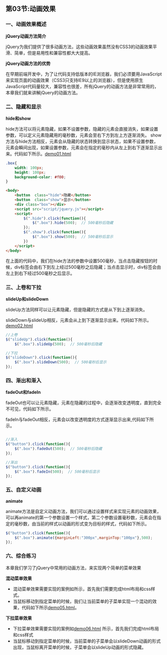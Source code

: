 ## 第03节:动画效果

### 一、动画效果概述

**jQuery动画方法简介**

jQuery为我们提供了很多动画方法，这些动画效果虽然没有CSS3的动画效果平滑、简单，但是易用性和兼容性都大大提高。

**jQuery动画方法的优势**

在早期前端开发中，为了让代码支持低版本的IE浏览器，我们必须要用JavaScript来实现页面的动画效果（CSS3只支持IE9以上的浏览器），但是使用原生JavaScript代码量较大，兼容性也很差，所有jQuery的动画方法是非常常用的，本章我们就来讲解jQuery的动画方法。



### 二、隐藏和显示

**hide和show**

hide方法可以将元素隐藏，如果不设置参数，隐藏的元素会直接消失，如果设置参数，可以定义元素隐藏用的毫秒数，元素会至右下方到左上方逐渐消失。
show方法与hide方法相反，元素会从隐藏的状态转换到显示状态，如果不设置参数，元素会瞬间出现，如果设置参数，元素会在指定的毫秒内从左上到右下逐渐显示出来。代码如下所示。[demo01.html](https://github.com/xiaozhoulee/xiaozhou-examples/blob/master/03-jQuery/%E7%AC%AC03%E8%8A%82%EF%BC%9A%E5%8A%A8%E7%94%BB%E6%95%88%E6%9E%9C/demo01.html)

``` css
.box{
    width: 100px;
    height: 100px;
    background-color: #f00;
}
```
``` html
<body>
	<button  class="hide">隐藏</button>
	<button  class="show">显示</button>
	<div class="box"></div>
	<script src="script/jquery.js"></script>
	<script>
		$(".hide").click(function(){
			$(".box").hide(500);  // 500毫秒后隐藏
		});
		$(".show").click(function(){
			$(".box").show(500);  // 500毫秒后显示
		})
	</script>
</body>
```

在上面的代码中，我们在hide方法的参数中设置500毫秒，当点击隐藏按钮的时候，div标签会由右下到左上经过500毫秒之后隐藏；当点击显示时，div标签会由左上到右下经过500毫秒之后显示。


### 三、上卷和下拉

**slideUp和slideDown**

slideUp方法同样可以让元素隐藏，但是隐藏的方式是从下到上逐渐消失。

slideDown与slideUp相反，元素会从上到下逐渐显示出来。代码如下所示。[demo02.html](https://github.com/xiaozhoulee/xiaozhou-examples/blob/master/03-jQuery/%E7%AC%AC03%E8%8A%82%EF%BC%9A%E5%8A%A8%E7%94%BB%E6%95%88%E6%9E%9C/demo02.html)

``` js
//上卷
$("slideUp").click(function(){
    $(".box").slideUp(500);  // 500毫秒后隐藏

//下拉
$("slideDown").click(function(){
    $(".box").slideDown(500);  // 500毫秒后显示
});
```

### 四、渐出和渐入

**fadeOut和fadeIn**

fadeOut也可以让元素隐藏，元素在隐藏的过程中，会逐渐改变透明度，直到完全不可见，代码如下所示。

fadeIn与fadeOut相反，元素会以改变透明度的方式逐渐显示出来,代码如下所示。
``` js

//渐入
$("button").click(function(){
    $(".box").fadeOut(500);  // 500毫秒后隐藏
});

//渐出
$("button").click(function(){
    $(".box").fadeIn(500);  // 500毫秒后显示
});
```

### 五、自定义动画

**animate**

animate方法是自定义动画方法，我们可以通过设置样式来实现元素的动画效果，可以再animate的第一个参数设置一个样式，第二个参数设置毫秒数，元素会在指定的毫秒数，由当前的样式以动画的形式变为目标的样式，代码如下所示。
``` js
$("button").click(function(){
    $(".box").animate({marginLeft:"300px",marginTop:"100px"},500);  
});
```

### 六、综合练习

本章我们学习了jQuery中常用的动画方法，来实现两个简单的菜单效果

**混动菜单效果**

* 混动菜单效果需要实现的案例如所示，首先我们需要完成html布局和css样式。
* 当鼠标移动到指定菜单的时候，我们让当前菜单的子菜单实现一个混动的效果，代码如下所示[demo05.html](https://github.com/xiaozhoulee/xiaozhou-examples/blob/master/03-jQuery/%E7%AC%AC03%E8%8A%82%EF%BC%9A%E5%8A%A8%E7%94%BB%E6%95%88%E6%9E%9C/demo05.html)。

**下拉菜单效果**

* 下拉菜单效果需要实现的案例如[demo06.html](https://github.com/xiaozhoulee/xiaozhou-examples/blob/master/03-jQuery/%E7%AC%AC03%E8%8A%82%EF%BC%9A%E5%8A%A8%E7%94%BB%E6%95%88%E6%9E%9C/demo06.html)
所示，首先我们完成html布局和css样式
* 当鼠标移动到指定菜单的时候，当前菜单的子菜单会以slideDown动画的形式出现，当鼠标离开菜单的时候，子菜单会以slideUp动画的形式隐藏。
